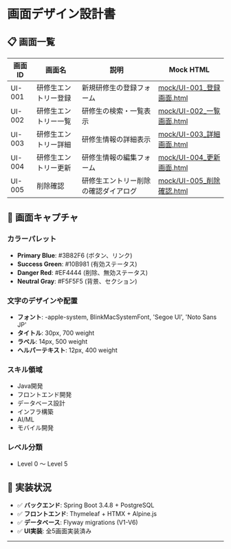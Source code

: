 # 画面デザイン設計書

## 📋 画面一覧

| 画面ID | 画面名 | 説明 | Mock HTML |
|--------|--------|------|-----------|
| UI-001 | 研修生エントリー登録 | 新規研修生の登録フォーム | [mock/UI-001_登録画面.html](mock/UI-001_登録画面.html) |
| UI-002 | 研修生エントリー一覧 | 研修生の検索・一覧表示 | [mock/UI-002_一覧画面.html](mock/UI-002_一覧画面.html) |
| UI-003 | 研修生エントリー詳細 | 研修生情報の詳細表示 | [mock/UI-003_詳細画面.html](mock/UI-003_詳細画面.html) |
| UI-004 | 研修生エントリー更新 | 研修生情報の編集フォーム | [mock/UI-004_更新画面.html](mock/UI-004_更新画面.html) |
| UI-005 | 削除確認 | 研修生エントリー削除の確認ダイアログ | [mock/UI-005_削除確認.html](mock/UI-005_削除確認.html) |

## 📸 画面キャプチャ

### カラーパレット
- **Primary Blue**: #3B82F6 (ボタン、リンク)
- **Success Green**: #10B981 (有効ステータス) 
- **Danger Red**: #EF4444 (削除、無効ステータス)
- **Neutral Gray**: #F5F5F5 (背景、セクション)

### 文字のデザインや配置
- **フォント**: -apple-system, BlinkMacSystemFont, 'Segoe UI', 'Noto Sans JP'
- **タイトル**: 30px, 700 weight
- **ラベル**: 14px, 500 weight
- **ヘルパーテキスト**: 12px, 400 weight

### スキル領域
- Java開発
- フロントエンド開発
- データベース設計
- インフラ構築
- AI/ML
- モバイル開発

### レベル分類
- Level 0 ～ Level 5

## 🚀 実装状況

- ✅ **バックエンド**: Spring Boot 3.4.8 + PostgreSQL
- ✅ **フロントエンド**: Thymeleaf + HTMX + Alpine.js
- ✅ **データベース**: Flyway migrations (V1-V6)
- ✅ **UI実装**: 全5画面実装済み

---
